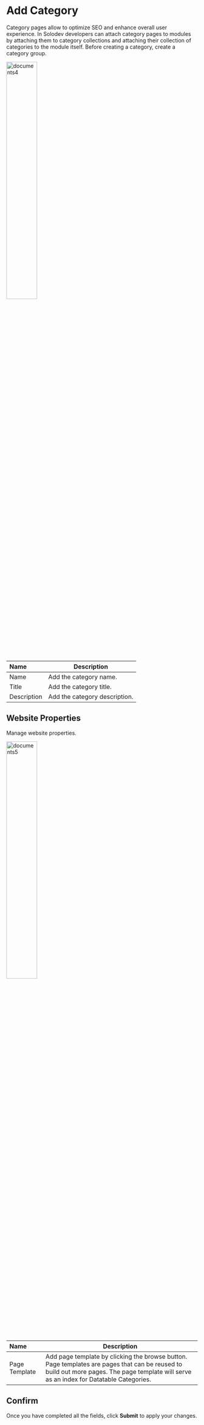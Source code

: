 # Add Category 

Category pages allow to optimize SEO and enhance overall user experience. In Solodev developers can attach category pages to modules by attaching them to category collections and attaching their collection of categories to the module itself. Before creating a category, create a category group.

<img src="/static/images/documents4.jpg" alt="documents4" style="width: 40%; display: block"></a>

**Name** | **Description**
:--- | ---
Name | Add the category name.
Title | Add the category title.
Description | Add the category description.

## Website Properties

Manage website properties.

<img src="/../../../../images/documents5.5.png" alt="documents5" style="width: 40%; display: block"></a>

**Name** | **Description**
:--- | ---
Page Template | Add page template by clicking the browse button. Page templates are pages that can be reused to build out more pages. The page template will serve as an index for Datatable Categories.

## Confirm

Once you have completed all the fields, click **Submit** to apply your changes.
